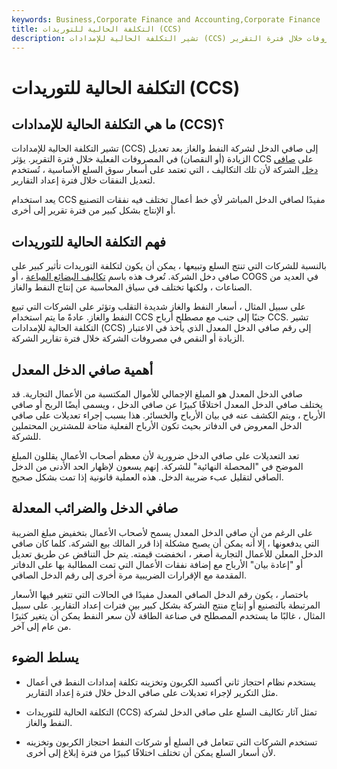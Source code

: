 ```yaml
---
keywords: Business,Corporate Finance and Accounting,Corporate Finance
title: التكلفة الحالية للتوريدات (CCS)
description: تشير التكلفة الحالية للإمدادات (CCS) إلى صافي دخل الشركة بعد تعديل الزيادة (أو النقصان) في المصروفات خلال فترة التقرير.
---
```


# التكلفة الحالية للتوريدات (CCS)
## ما هي التكلفة الحالية للإمدادات (CCS)؟

تشير التكلفة الحالية للإمدادات (CCS) إلى صافي الدخل لشركة النفط والغاز بعد تعديل الزيادة (أو النقصان) في المصروفات الفعلية خلال فترة التقرير. يؤثر CCS على [صافي دخل](/netincome) الشركة لأن تلك التكاليف ، التي تعتمد على أسعار سوق السلع الأساسية ، تُستخدم لتعديل النفقات خلال فترة إعداد التقارير.

يعد استخدام CCS مفيدًا لصافي الدخل المباشر لأي خط أعمال تختلف فيه نفقات التصنيع أو الإنتاج بشكل كبير من فترة تقرير إلى أخرى.

## فهم التكلفة الحالية للتوريدات

بالنسبة للشركات التي تنتج السلع وتبيعها ، يمكن أن يكون لتكلفة التوريدات تأثير كبير على صافي دخل الشركة. تُعرف هذه باسم [تكاليف البضائع المباعة](/cogs) ، أو COGS في العديد من الصناعات ، ولكنها تختلف في سياق المحاسبة عن إنتاج النفط والغاز.

على سبيل المثال ، أسعار النفط والغاز شديدة التقلب وتؤثر على الشركات التي تبيع النفط والغاز. عادةً ما يتم استخدام CCS جنبًا إلى جنب مع مصطلح أرباح CCS. تشير التكلفة الحالية للإمدادات (CCS) إلى رقم صافي الدخل المعدل الذي يأخذ في الاعتبار الزيادة أو النقص في مصروفات الشركة خلال فترة تقارير الشركة.

## أهمية صافي الدخل المعدل

صافي الدخل المعدل هو المبلغ الإجمالي للأموال المكتسبة من الأعمال التجارية. قد يختلف صافي الدخل المعدل اختلافًا كبيرًا عن صافي الدخل ، ويسمى أيضًا الربح أو صافي الأرباح ، ويتم الكشف عنه في بيان الأرباح والخسائر. هذا بسبب إجراء تعديلات على صافي الدخل المعروض في الدفاتر بحيث تكون الأرباح الفعلية متاحة للمشترين المحتملين للشركة.

تعد التعديلات على صافي الدخل ضرورية لأن معظم أصحاب الأعمال يقللون المبلغ الموضح في "المحصلة النهائية" للشركة. إنهم يسعون لإظهار الحد الأدنى من الدخل الصافي لتقليل عبء ضريبة الدخل. هذه العملية قانونية إذا تمت بشكل صحيح.

## صافي الدخل والضرائب المعدلة

على الرغم من أن صافي الدخل المعدل يسمح لأصحاب الأعمال بتخفيض مبلغ الضريبة التي يدفعونها ، إلا أنه يمكن أن يصبح مشكلة إذا قرر المالك بيع الشركة. كلما كان صافي الدخل المعلن للأعمال التجارية أصغر ، انخفضت قيمته. يتم حل التناقض عن طريق تعديل أو "إعادة بيان" الأرباح مع إضافة نفقات الأعمال التي تمت المطالبة بها على الدفاتر المقدمة مع الإقرارات الضريبية مرة أخرى إلى رقم الدخل الصافي.

باختصار ، يكون رقم الدخل الصافي المعدل مفيدًا في الحالات التي تتغير فيها الأسعار المرتبطة بالتصنيع أو إنتاج منتج الشركة بشكل كبير بين فترات إعداد التقارير. على سبيل المثال ، غالبًا ما يستخدم المصطلح في صناعة الطاقة لأن سعر النفط يمكن أن يتغير كثيرًا من عام إلى آخر.

## يسلط الضوء

- يستخدم نظام احتجاز ثاني أكسيد الكربون وتخزينه تكلفة إمدادات النفط في أعمال مثل التكرير لإجراء تعديلات على صافي الدخل خلال فترة إعداد التقارير.

- التكلفة الحالية للتوريدات (CCS) تمثل آثار تكاليف السلع على صافي الدخل لشركة النفط والغاز.

- تستخدم الشركات التي تتعامل في السلع أو شركات النفط احتجاز الكربون وتخزينه لأن أسعار السلع يمكن أن تختلف اختلافًا كبيرًا من فترة إبلاغ إلى أخرى.

